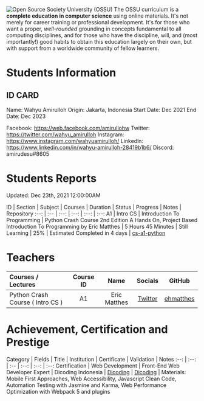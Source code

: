 ![Open Source Society University (OSSU)](https://i.imgur.com/kYYCXtC.png)
The OSSU curriculum is a **complete education in computer science** using online materials.
It's not merely for career training or professional development.
It's for those who want a proper, *well-rounded* grounding in concepts fundamental to all computing disciplines,
and for those who have the discipline, will, and (most importantly!) good habits to obtain this education largely on their own,
but with support from a worldwide community of fellow learners.

# Students Information

ID CARD
--------------------------------
Name: Wahyu Amirulloh
Origin: Jakarta, Indonesia
Start Date: Dec 2021
End Date: Dec 2023

Facebook: https://web.facebook.com/amirullohw
Twitter: https://twitter.com/wahyu_amirulloh
Instagram: https://www.instagram.com/wahyuamirulloh/
Linkedln: https://www.linkedin.com/in/wahyu-amirulloh-28419b1b6/
Discord: amirudesu#8605

# Students Reports

Updated: Dec 23th, 2021 12:00:00AM

ID | Section | Subject | Courses | Duration | Status | Progress | Notes | Repository
:--: | :-- | :--: | :--: | :--: | :--:
A1 | Intro CS | Introduction To Programming | Python Crash Course 2nd Edition A Hands On, Project Based Introduction To Programming by Eric Matthes | 5 Hours 45 Minutes | Still Learning | 25% | Estimated Completed in 4 days | [cs-a1-python](https://github.com/wahyuamirulloh/cs-a1-python)

# Teachers

Courses / Lectures | Course ID | Name | Socials | GitHub
:-- | :--: | :--: | :--: | :--:
Python Crash Course ( Intro CS ) | A1 | Eric Matthes | [Twitter](https://twitter.com/ehmatthes) | [ehmatthes](https://github.com/ehmatthes)

# Achievement, Certification and Prestige

Category | Fields | Title | Institution | Certificate | Validation | Notes
:--: | :--: | :-- | :--: | :--: | :--: 
Certification | Web Development | Front-End Web Developer Expert | Dicoding Indonesia | [Dicoding](https://www.dicoding.com/certificates/MEPJL3596Z3V) | [Dicoding](https://www.dicoding.com/certificates/MEPJL3596Z3V) | Materials: Mobile First Approaches, Web Accessibility, Javascript Clean Code, Automation Testing with Jasmine and Karma, Web Performance Optimization with Webpack 5 and plugins